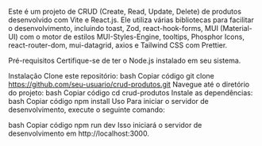 Este é um projeto de CRUD (Create, Read, Update, Delete) de produtos desenvolvido com Vite e React.js. Ele utiliza várias bibliotecas para facilitar o desenvolvimento, incluindo toast, Zod, react-hook-forms, MUI (Material-UI) com o motor de estilos MUI-Styles-Engine, tooltips, Phosphor Icons, react-router-dom, mui-datagrid, axios e Tailwind CSS com Prettier.

Pré-requisitos
Certifique-se de ter o Node.js instalado em seu sistema.

Instalação
Clone este repositório:
bash
Copiar código
git clone https://github.com/seu-usuario/crud-produtos.git
Navegue até o diretório do projeto:
bash
Copiar código
cd crud-produtos
Instale as dependências:
bash
Copiar código
npm install
Uso
Para iniciar o servidor de desenvolvimento, execute o seguinte comando:

bash
Copiar código
npm run dev
Isso iniciará o servidor de desenvolvimento em http://localhost:3000.
